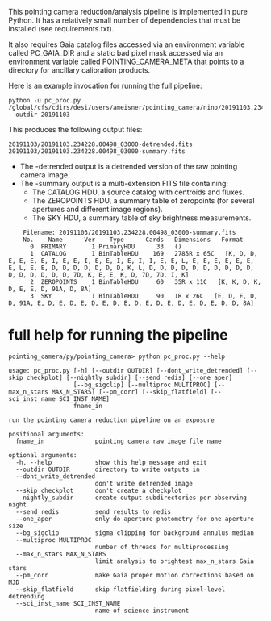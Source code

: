 This pointing camera reduction/analysis pipeline is implemented in pure Python. It has a relatively small number of dependencies that must be installed (see requirements.txt).

It also requires Gaia catalog files accessed via an environment variable called PC_GAIA_DIR and a static bad pixel mask accessed via an environment variable called POINTING_CAMERA_META that points to a directory for ancillary calibration products.

Here is an example invocation for running the full pipeline:

    python -u pc_proc.py /global/cfs/cdirs/desi/users/ameisner/pointing_camera/nino/20191103.234228.00498_03000.fits --outdir 20191103

This produces the following output files:

    20191103/20191103.234228.00498_03000-detrended.fits
    20191103/20191103.234228.00498_03000-summary.fits

* The -detrended output is a detrended version of the raw pointing camera image.
* The -summary output is a multi-extension FITS file containing:
  * The CATALOG HDU, a source catalog with centroids and fluxes.
  * The ZEROPOINTS HDU, a summary table of zeropoints (for several apertures and different image regions).
  * The SKY HDU, a summary table of sky brightness measurements.

```
    Filename: 20191103/20191103.234228.00498_03000-summary.fits
    No.    Name      Ver    Type      Cards   Dimensions   Format
      0  PRIMARY       1 PrimaryHDU      33   ()
      1  CATALOG       1 BinTableHDU    169   2785R x 65C   [K, D, D, E, E, E, E, I, E, E, I, E, E, I, E, I, I, E, E, L, E, E, E, E, E, E, E, L, E, E, D, D, D, D, D, D, D, K, L, D, D, D, D, D, D, D, D, D, D, D, D, D, D, D, D, 7D, K, E, E, K, D, 7D, 7D, I, K]
      2  ZEROPOINTS    1 BinTableHDU     60   35R x 11C   [K, K, D, K, D, E, E, D, 91A, D, 8A]
      3  SKY           1 BinTableHDU     90   1R x 26C   [E, D, E, D, D, 91A, E, D, E, D, E, D, E, D, E, D, E, D, E, D, E, D, E, D, D, 8A]
```

# full help for running the pipeline

    pointing_camera/py/pointing_camera> python pc_proc.py --help

    usage: pc_proc.py [-h] [--outdir OUTDIR] [--dont_write_detrended] [--skip_checkplot] [--nightly_subdir] [--send_redis] [--one_aper]
                      [--bg_sigclip] [--multiproc MULTIPROC] [--max_n_stars MAX_N_STARS] [--pm_corr] [--skip_flatfield] [--sci_inst_name SCI_INST_NAME]
                      fname_in

    run the pointing camera reduction pipeline on an exposure

    positional arguments:
      fname_in              pointing camera raw image file name

    optional arguments:
      -h, --help            show this help message and exit
      --outdir OUTDIR       directory to write outputs in
      --dont_write_detrended
                            don't write detrended image
      --skip_checkplot      don't create a checkplot
      --nightly_subdir      create output subdirectories per observing night
      --send_redis          send results to redis
      --one_aper            only do aperture photometry for one aperture size
      --bg_sigclip          sigma clipping for background annulus median
      --multiproc MULTIPROC
                            number of threads for multiprocessing
      --max_n_stars MAX_N_STARS
                            limit analysis to brightest max_n_stars Gaia stars
      --pm_corr             make Gaia proper motion corrections based on MJD
      --skip_flatfield      skip flatfielding during pixel-level detrending
      --sci_inst_name SCI_INST_NAME
                            name of science instrument
